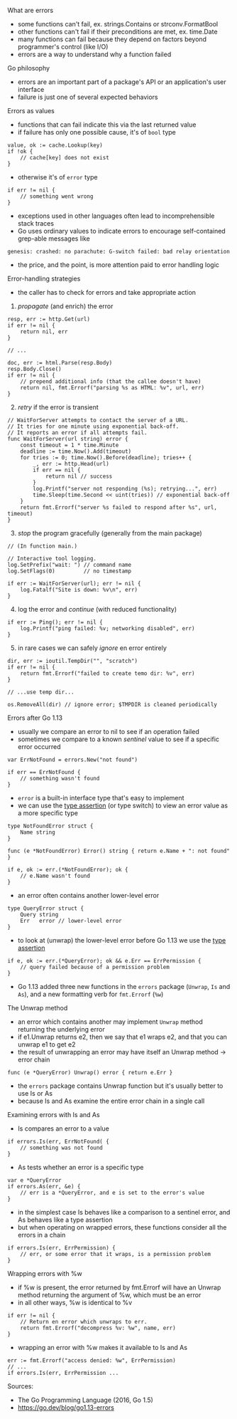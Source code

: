 What are errors

- some functions can't fail, ex. strings.Contains or strconv.FormatBool
- other functions can't fail if their preconditions are met, ex. time.Date
- many functions can fail because they depend on factors beyond programmer's control (like I/O)
- errors are a way to understand why a function failed

Go philosophy

- errors are an important part of a package's API or an application's user interface
- failure is just one of several expected behaviors

Errors as values

- functions that can fail indicate this via the last returned value
- if failure has only one possible cause, it's of `bool` type
```
value, ok := cache.Lookup(key)
if !ok {
    // cache[key] does not exist
}
```
- otherwise it's of `error` type
```
if err != nil {
    // something went wrong
}
```
- exceptions used in other languages often lead to incomprehensible stack traces
- Go uses ordinary values to indicate errors to encourage self-contained grep-able messages like
```
genesis: crashed: no parachute: G-switch failed: bad relay orientation
```
- the price, and the point, is more attention paid to error handling logic

Error-handling strategies

- the caller has to check for errors and take appropriate action

1) *propagate* (and enrich) the error

```
resp, err := http.Get(url)
if err != nil {
    return nil, err
}

// ...

doc, err := html.Parse(resp.Body)
resp.Body.Close()
if err != nil {
    // prepend additional info (that the callee doesn't have)
    return nil, fmt.Errorf("parsing %s as HTML: %v", url, err)
}
```

2) *retry* if the error is transient
```
// WaitForServer attempts to contact the server of a URL.
// It tries for one minute using exponential back-off.
// It reports an error if all attempts fail.
func WaitForServer(url string) error {
    const timeout = 1 * time.Minute
    deadline := time.Now().Add(timeout)
    for tries := 0; time.Now().Before(deadline); tries++ {
        _, err := http.Head(url)
        if err == nil {
            return nil // success
        }
        log.Printf("server not responding (%s); retrying...", err)
        time.Sleep(time.Second << uint(tries)) // exponential back-off
    }
    return fmt.Errorf("server %s failed to respond after %s", url, timeout)
}
```

3) *stop* the program gracefully (generally from the main package)
```
// (In function main.)

// Interactive tool logging.
log.SetPrefix("wait: ") // command name
log.SetFlags(0)         // no timestamp

if err := WaitForServer(url); err != nil {
    log.Fatalf("Site is down: %v\n", err)
}
```

4) log the error and *continue* (with reduced functionality)
```
if err := Ping(); err != nil {
    log.Printf("ping failed: %v; networking disabled", err)
}
```

5) in rare cases we can safely *ignore* en error entirely
```
dir, err := ioutil.TempDir("", "scratch")
if err != nil {
    return fmt.Errorf("failed to create temo dir: %v", err)
}

// ...use temp dir...

os.RemoveAll(dir) // ignore error; $TMPDIR is cleaned periodically
```

Errors after Go 1.13

- usually we compare an error to nil to see if an operation failed
- sometimes we compare to a known *sentinel* value to see if a specific error occurred
```
var ErrNotFound = errors.New("not found")

if err == ErrNotFound {
    // something wasn't found
}
```
- `error` is a built-in interface type that's easy to implement
- we can use the [type assertion](https://go.dev/tour/methods/15) (or type switch) to view an error value as a more specific type
```
type NotFoundError struct {
    Name string
}

func (e *NotFoundError) Error() string { return e.Name + ": not found" }

if e, ok := err.(*NotFoundError); ok {
    // e.Name wasn't found
}
```
- an error often contains another lower-level error
```
type QueryError struct {
    Query string
    Err   error // lower-level error
}
```
- to look at (unwrap) the lower-level error before Go 1.13 we use the [type assertion](https://go.dev/tour/methods/15)
```
if e, ok := err.(*QueryError); ok && e.Err == ErrPermission {
    // query failed because of a permission problem
}
```
- Go 1.13 added three new functions in the `errors` package (`Unwrap`, `Is` and `As`), and a new formatting verb for `fmt.Errorf` (`%w`)

The Unwrap method

- an error which contains another may implement `Unwrap` method returning the underlying error
- if e1.Unwrap returns e2, then we say that e1 wraps e2, and that you can unwrap e1 to get e2
- the result of unwrapping an error may have itself an Unwrap method -> error chain
```
func (e *QueryError) Unwrap() error { return e.Err }
```
- the `errors` package contains Unwrap function but it's usually better to use Is or As
- because Is and As examine the entire error chain in a single call

Examining errors with Is and As

- Is compares an error to a value
```
if errors.Is(err, ErrNotFound( {
    // something was not found
}
```
- As tests whether an error is a specific type
```
var e *QueryError
if errors.As(err, &e) {
    // err is a *QueryError, and e is set to the error's value
}
```
- in the simplest case Is behaves like a comparison to a sentinel error, and As behaves like a type assertion
- but when operating on wrapped errors, these functions consider all the errors in a chain
```
if errors.Is(err, ErrPermission) {
    // err, or some error that it wraps, is a permission problem
}
```

Wrapping errors with %w

- if %w is present, the error returned by fmt.Errorf will have an Unwrap method returning the argument of %w, which must be an error
- in all other ways, %w is identical to %v
```
if err != nil {
    // Return en error which unwraps to err.
    return fmt.Errorf("decompress %v: %w", name, err)
}
```
- wrapping an error with %w makes it available to Is and As
```
err := fmt.Errorf("access denied: %w", ErrPermission)
// ...
if errors.Is(err, ErrPermission ...
```

Sources:

* The Go Programming Language (2016, Go 1.5)
* https://go.dev/blog/go1.13-errors
